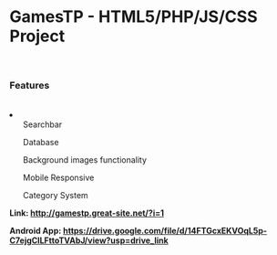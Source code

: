 <h1>GamesTP - HTML5/PHP/JS/CSS Project</h1>
<br>
<h3>Features</h3>
<br>
<li>
    <ul>Searchbar</ul>
    <ul>Database</ul>
    <ul>Background images functionality</ul>
    <ul>Mobile Responsive</ul>
    <ul>Category System</ul>

</li>

<b>Link: http://gamestp.great-site.net/?i=1<b>

<b>Android App: https://drive.google.com/file/d/14FTGcxEKVOqL5p-C7ejgClLFttoTVAbJ/view?usp=drive_link<b>